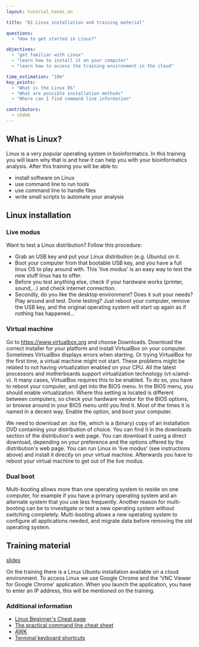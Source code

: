 ```yaml
---
layout: tutorial_hands_on

title: "01 Linux installation and training material"

questions:
  - "How to get started in Linux?"

objectives:
  - "get familiar with Linux"
  - "learn how to install it on your computer"
  - "learn how to access the training environment in the cloud"

time_estimation: "10m"
key_points:
  - "What is the Linux OS"
  - "What are possible installation methods"
  - "Where can I find command line information"

contributors:
  - chdeb
---
```


## What is Linux?
Linux is a very popular operating system in bioinformatics. In this training you will learn why that is and how it can help you with your bioinformatics analysis. After this training you will be able to:
- install software on Linux
- use command line to run tools
- use command line to handle files
- write small scripts to automate your analysis

## Linux installation
### Live modus
Want to test a Linux distribution? Follow this procedure: 
- Grab an USB key and put your Linux distribution (e.g. Ubuntu) on it. 
- Boot your computer from that bootable USB key, and you have a full linux OS to play around with. This 'live modus' is an easy way to test the new stuff linux has to offer. 
- Before you test anything else, check if your hardware works (printer, sound,...) and check internet connection. 
- Secondly, do you like the desktop environment? Does it suit your needs? Play around and test. 
Done testing? Just reboot your computer, remove the USB key, and the original operating system will start up again as if nothing has happened...

### Virtual machine
Go to <https://www.virtualbox.org> and choose Downloads. Download the correct installer for your platform and install VirtualBox on your computer.
Sometimes VirtualBox displays errors when starting. Or trying VirtualBox for the first time, a virtual machine might not start. These problems might be related to not having virtualization enabled on your CPU.
All the latest processors and motherboards support virtualization technology (vt-x/amd-v). It many cases, VirtualBox requires this to be enabled. To do so, you have to reboot your computer, and get into the BIOS menu. In the BIOS menu, you should enable virtualization. Where this setting is located is different between computers, so check your hardware vendor for the BIOS options, or browse around in your BIOS menu until you find it. Most of the times it is named in a decent way. Enable the option, and boot your computer.

We need to download an .iso file, which is a (binary) copy of an installation DVD containing your distribution of choice. You can find it in the downloads section of the distribution's web page. You can download it using a direct download, depending on your preference and the options offered by the distribution's web page.
You can run Linux in 'live modus' (see instructions above) and install it directly on your virtual machine. Afterwards you have to reboot your virtual machine to get out of the live modus.

### Dual boot
Multi-booting allows more than one operating system to reside on one computer, for example if you have a primary operating system and an alternate system that you use less frequently. Another reason for multi-booting can be to investigate or test a new operating system without switching completely. Multi-booting allows a new operating system to configure all applications needed, and migrate data before removing the old operating system.

## Training material
[slides](http://data.bits.vib.be/pub/trainingen/Linux/Command_line_2019.pdf)

On the training there is a Linux Ubuntu installation available on a cloud environment. To access Linux we use Google Chrome and the 'VNC Viewer for Google Chrome' application.
When you launch the application, you have to enter an IP address, this will be mentioned on the training.

### Additional information
- [Linux Beginner's Cheat page](https://wiki.bits.vib.be/index.php/Linux_Beginner%27s_Cheat_page)
- [The practical command line cheat sheet](https://wiki.bits.vib.be/index.php/The_practical_command_line_cheat_sheet)
- [AWK](https://wiki.bits.vib.be/index.php/AWK)
- [Terminal keyboard shortcuts](http://data.bits.vib.be/pub/trainingen/cheat-sheets/Bash_Keyboard_Shortcuts.pdf)